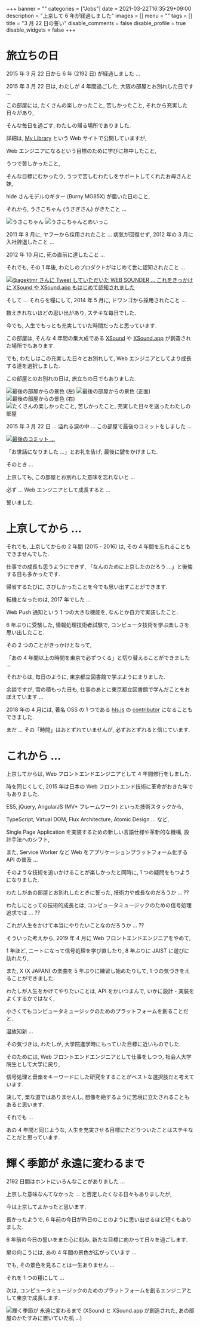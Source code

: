 +++
banner = ""
categories = ["Jobs"]
date = 2021-03-22T16:35:29+09:00
description = "上京して 6 年が経過しました"
images = []
menu = ""
tags = []
title = "3 月 22 日の誓い"
disable_comments = false
disable_profile = true
disable_widgets = false
+++

# 旅立ちの日

2015 年 3 月 22 日から 6 年 (2192 日) が経過しました ...

2015 年 3 月 22 日は, わたしが 4 年間過ごした, 大阪の部屋とお別れした日です ...

この部屋には, たくさんの楽しかったこと, 苦しかったこと, それから充実した日々があり,

そんな毎日を過ごす, わたしの帰る場所でありました.

詳細は, [My Library](https://korilakkuma.github.io/MyLibrary/) という Web サイトで公開していますが,

Web エンジニアになるという目標のために学びに熱中したこと,

うつで苦しかったこと,

そんな目標にむかったり, うつで苦しむわたしをサポートしてくれたお母さんと妹,

hide さんモデルのギター (Burny MG85X) が届いた日のこと,

それから, うさこちゃん (うさぎさん) がきたこと ...

<img src="https://user-images.githubusercontent.com/4006693/108966605-b9a07b00-76c1-11eb-8d6b-3972306b7e35.jpeg" alt="うさこちゃん" style="max-width: 100%;" />
<img src="https://user-images.githubusercontent.com/4006693/108966838-0dab5f80-76c2-11eb-87d8-0e81b9931755.jpeg" alt="うさこちゃんとめいっこ" style="max-width: 100%;" />

2011 年 8 月に, ヤフーから採用されたこと ... 病気が回復せず, 2012 年の 3 月に入社辞退したこと ...

2012 年 10 月に, 死の直前に達したこと ...

それでも, その 1 年後, わたしのプロダクトがはじめて世に認知されたこと ...

<a href="https://twitter.com/agektmr/status/394472307663446016" target="_blank" rel="noopener noreferrer">
  <img src="https://user-images.githubusercontent.com/4006693/108967476-edc86b80-76c2-11eb-9fb2-e8b06f3518bb.png" alt="@agektmr さんに Tweet していただいた WEB SOUNDER ... これをきっかけに XSound や XSound.app もはじめて認知されました" style="max-width: 100%;" />
</a>

そして ... それらを糧にして, 2014 年 5 月に, ドワンゴから採用されたこと ...

数えきれないほどの思い出があり, ステキな毎日でした.

今でも, 人生でもっとも充実していた時間だったと思っています.

この部屋は, そんな 4 年間の集大成である [XSound](https://xsound.jp) や [XSound.app](https://xsound.app) が創造された場所でもあります.

でも, わたしはこの充実した日々とお別れして, Web エンジニアとしてより成長する道を選択しました.

この部屋とのお別れの日は, 旅立ちの日でもありました.

<img src="https://user-images.githubusercontent.com/4006693/77241742-1b4aa080-6c3a-11ea-93b5-8e6e0e86ba29.jpg" alt="最後の部屋からの景色 (左)" style="max-width: 100%;" />
<img src="https://user-images.githubusercontent.com/4006693/77241752-34535180-6c3a-11ea-9dfd-3919753ce507.jpg" alt="最後の部屋からの景色 (正面)" style="max-width: 100%;" />
<img src="https://user-images.githubusercontent.com/4006693/77241763-50ef8980-6c3a-11ea-9671-f7539966d5cb.jpg" alt="最後の部屋からの景色 (右)" style="max-width: 100%;" />
<img src="https://user-images.githubusercontent.com/4006693/77241793-b80d3e00-6c3a-11ea-9c42-a79549d3294d.jpg" alt="たくさんの楽しかったこと, 苦しかったこと, 充実した日々を送ったわたしの部屋" style="max-width: 100%;" />

2015 年 3 月 22 日 ... 溢れる涙の中 ... この部屋で最後のコミットをしました ...

<a href="https://github.com/Korilakkuma/CanvasView/commits/master" target="_blank" rel="noopener noreferrer">
  <img src="https://user-images.githubusercontent.com/4006693/108966930-316ea580-76c2-11eb-9a69-80a5cca04902.png" alt="最後のコミット ..." style="max-width: 100%;" />
</a>

「お世話になりました ...」とお礼を告げ, 最後に鍵をかけました.

そのとき ...

上京しても, この部屋とお別れした意味を忘れないと ...

必ず ... Web エンジニアとして成長すると ...

誓いました.

# 上京してから ...

それでも, 上京してからの 2 年間 (2015 - 2016) は, その 4 年間を忘れることもできませんでした.

仕事での成長も思うようにできず, 「なんのために上京したのだろう ...」と後悔する日も多かったです.

帰省するたびに, さびしかったことを今でも思い出すことができます.

転機となったのは, 2017 年でした ...

Web Push 通知という 1 つの大きな機能を, なんとか自力で実装したこと.

6 年ぶりに受験した, 情報処理技術者試験で, コンピュータ技術を学ぶ楽しさを思い出したこと.

その 2 つのことがきっかけとなって,

「あの 4 年間以上の時間を東京で必ずつくる」と切り替えることができました ...

それからは, 毎日のように, 東京都立図書館で学ぶようにまりました.

余談ですが, 雪の積もった日も, 仕事のあとに東京都立図書館で学んだことをおぼえています ...

2018 年の 4 月には, 著名 OSS の 1 つである [hls.js](https://github.com/video-dev/hls.js) の [contributor](https://github.com/video-dev/hls.js/graphs/contributors) になることもできました.

まだ ... その「時間」はおとずれていませんが, 必ずおとずれると信じています.

# これから ...

上京してからは, Web フロントエンドエンジニアとして 4 年間修行をしました.

時を同じくして, 2015 年は日本の Web フロントエンド技術に革命がおきた年でもありました.

ES5, jQuery, AngularJS (MV\* フレームワーク) といった技術スタックから,

TypeScript, Virtual DOM, Flux Architecture, Atomic Design ... など,

Single Page Application を実装するための新しい言語仕様や革新的な機構, 設計手法へのシフト,

また, Service Worker など Web をアプリケーションプラットフォーム化する API の普及 ...

そのような技術を追いかけることが楽しかったと同時に, 1 つの疑問をもつようになりました.

わたしがあの部屋とお別れしたときに誓った, 技術力や成長なのだろうか ... ??

わたしにとっての技術的成長とは, コンピュータミュージックのための信号処理追求では ... ??

これが人生をかけて本当にやりたいことなのだろうか ... ??

そういった考えから, 2019 年 4 月に Web フロントエンドエンジニアをやめて,

1 年ほど, ニートになって信号処理を学び直したり, 8 年ぶりに JAIST に遊びに訪れたり,

また, X (X JAPAN) の楽曲を 5 年ぶりに練習し始めたりして, 1 つの気づきをえることができました.

わたしが人生をかけてやりたいことは, API をかいつまんで, いかに設計・実装をよくするかではなく,

小さくてもコンピュータミュージックのためのプラットフォームを創ることだと.

温故知新 ...

その気づきは, わたしが, 大学院進学時にもっていた目標に近いものでした.

そのためには, Web フロントエンドエンジニアとして仕事をしつつ, 社会人大学院生として大学に戻り,

信号処理と音楽をキーワードにした研究をすることがベストな選択肢だと考えています.

決して, 楽な道ではありませんし, 想像を絶するように苦境に立たされることもあると思います.

それでも ...

あの 4 年間と同じような, 人生を充実させる目標にたどりついたことはステキなことだと思っています.

# 輝く季節が 永遠に変わるまで

<!--
大阪に戻るのは, しばらく先になりそうです.

そして, 戻るときは, あの部屋との誓い ... 3 月 22 日の誓いを果たせたと認めたときだと思います.
-->

2192 日間はホントにいろんなことがありました ...

上京した意味なんてなかった ... と否定したくなる日々もありましたが,

今は上京してよかったと思います.

長かったようで, 6 年前の今日が昨日のことのように思い出せるほど短くもありました.

6 年前の今日の誓いをまた心に刻み, 新たな目標に向かって日々を過ごします.

扉の向こうには, あの 4 年間の景色が広がっています ...

でも, その景色を見ることは一生ありません ...

それを 1 つの糧にして ...

次は, コンピュータミュージックのためのプラットフォームを創るエンジニアとして東京で成長します.

<img src="https://user-images.githubusercontent.com/4006693/88694033-f6f85680-d13a-11ea-983c-779ba07e19cb.jpeg" alt="輝く季節が 永遠に変わるまで (XSound と XSound.app が創造された, あの部屋のかたすみに置いていた机 ...)" style="max-width: 100%;" />
